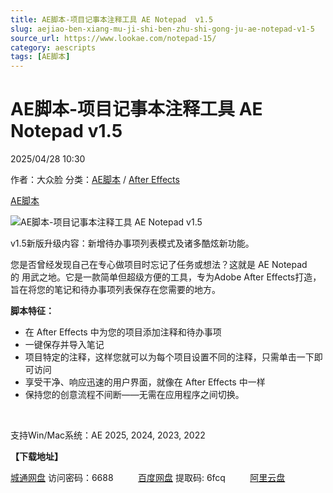 ```yaml
---
title: AE脚本-项目记事本注释工具 AE Notepad  v1.5
slug: aejiao-ben-xiang-mu-ji-shi-ben-zhu-shi-gong-ju-ae-notepad-v1-5
source_url: https://www.lookae.com/notepad-15/
category: aescripts
tags: [AE脚本]
---
```

# AE脚本-项目记事本注释工具 AE Notepad v1.5

2025/04/28 10:30

作者：大众脸
分类：[AE脚本](https://www.lookae.com/after-effects/aescripts/) / [After Effects](https://www.lookae.com/after-effects/)

[AE脚本](https://www.lookae.com/tag/ae%e8%84%9a%e6%9c%ac/)

![AE脚本-项目记事本注释工具 AE Notepad  v1.5](https://www.lookae.com/wp-content/uploads/2025/03/AE-Notepad.jpg "AE脚本-项目记事本注释工具 AE Notepad  v1.5-LookAE.com")

v1.5新版升级内容：新增待办事项列表模式及诸多酷炫新功能。

您是否曾经发现自己在专心做项目时忘记了任务或想法？这就是 AE Notepad 的 用武之地。它是一款简单但超级方便的工具，专为Adob​​e After Effects打造，旨在将您的笔记和待办事项列表保存在您需要的地方。

**脚本特征：**

* 在 After Effects 中为您的项目添加注释和待办事项
* 一键保存并导入笔记
* 项目特定的注释，这样您就可以为每个项目设置不同的注释，只需单击一下即可访问
* 享受干净、响应迅速的用户界面，就像在 After Effects 中一样
* 保持您的创意流程不间断——无需在应用程序之间切换。

[﻿﻿﻿](http://cloud.video.taobao.com/play/u/null/p/1/e/6/t/1/510817019321.mp4)

支持Win/Mac系统：AE 2025, 2024, 2023, 2022

**【下载地址】**

[城通网盘](https://url70.ctfile.com/f/2827370-1501717453-b13cbe?p=4431) 访问密码：6688          [百度网盘](https://pan.baidu.com/s/1QBwE0onRHO3Er-ciyr2AqQ?pwd=6fcq) 提取码: 6fcq          [阿里云盘](https://www.alipan.com/s/kfFtNQZrcpJ)

